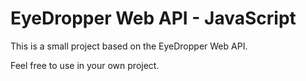 # EyeDropper Web API - JavaScript

This is a small project based on the EyeDropper Web API.

Feel free to use in your own project.
